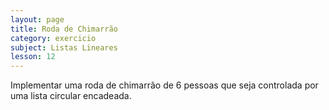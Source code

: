```yaml
---
layout: page
title: Roda de Chimarrão
category: exercicio
subject: Listas Lineares
lesson: 12
---
```


Implementar uma roda de chimarrão de 6 pessoas que seja controlada por uma lista circular encadeada.